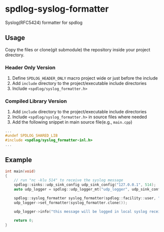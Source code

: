 # spdlog-syslog-formatter
Syslog(RFC5424) formatter for spdlog

## Usage
Copy the files or clone(git submodule) the repository inside your project directory.

### Header Only Version
1. Define `SPDLOG_HEADER_ONLY` macro project wide or just before the include
1. Add `include` directory to the project/executable include directories
1. Include `<spdlog/syslog_formatter.h>`

### Compiled Library Version
1. Add `include` directory to the project/executable include directories
1. Include `<spdlog/syslog_formatter.h>` in source files where needed
1. Add the following snippet in main source file(e.g., `main.cpp`) 
```c++
...
#undef SPDLOG_SHARED_LIB
#include <spdlog/syslog_formatter-inl.h>
...
```

## Example
```c++
int main(void)
{
    // run "nc -klu 514" to receive the syslog message
    spdlog::sinks::udp_sink_config udp_sink_config("127.0.0.1", 514);
    auto udp_logger = spdlog::udp_logger_mt("udp_logger", udp_sink_config);

    spdlog::syslog_formatter syslog_formatter(spdlog::facility::user, "localhost", "example");
    udp_logger->set_formatter(syslog_formatter.clone());

    udp_logger->info("this message will be logged in local syslog receiver");

    return 0;
}
```
